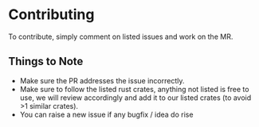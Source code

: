 # Contributing

To contribute, simply comment on listed issues and work on the MR.

## Things to Note

- Make sure the PR addresses the issue incorrectly.
- Make sure to follow the listed rust crates, anything not listed is free to use, we will review accordingly and add it to our listed crates (to avoid >1 similar crates).
- You can raise a new issue if any bugfix / idea do rise
